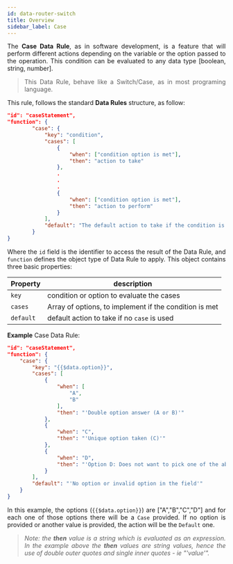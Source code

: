 ```yaml
---
id: data-router-switch
title: Overview
sidebar_label: Case
---
```


<div style="text-align: justify">

The **Case Data Rule**, as in software development, is a feature that will perform different actions depending on the variable or the option passed to the operation. This condition can be evaluated to any data type [boolean, string, number]. 
> This Data Rule, behave like a Switch/Case, as in most programing language.

This rule, follows the standard **Data Rules** structure, as follow:

```json
"id": "caseStatement",
"function": {
        "case": {
            "key": "condition",
            "cases": [
                {
                    "when": ["condition option is met"],
                    "then": "action to take"
                },
                .
                .
                .
                {
                    "when": ["condition option is met"],
                    "then": "action to perform"
                }
            ],
            "default": "The default action to take if the condition is not met"
        }
}
```
Where the `id` field is the identifier to access the result of the Data Rule, and `function` defines the object type of Data Rule to apply. This object contains three basic properties:

|Property|description|
|--------|-----------|
|`key`| condition or option to evaluate the cases|
|`cases`| Array of options, to implement if the condition is met|
|`default`| default action to take if no `case` is used|

**Example** Case Data Rule:

```json
"id": "caseStatement",
"function": {
    "case": {
        "key": "{{$data.option}}",
        "cases": [
            {
                "when": [
                    "A",
                    "B"
                ],
                "then": "'Double option answer (A or B)'"
            },
            {
                "when": "C",
                "then": "'Unique option taken (C)'"
            },
            {
                "when": "D",
                "then": "'Option D: Does not want to pick one of the above'"
            }
        ],
        "default": "'No option or invalid option in the field'"
    }
}
```

In this example, the options (`{{$data.option}}`) are ["A","B","C","D"] and for each one of those options there will be a `Case` provided. If no option is provided or another value is provided, the action will be the `Default` one.

> _Note: the **then** value is a string which is evaluated as an expression. In the example above the **then** values are string values, hence the use of double outer quotes and single inner quotes - ie "'value'"._